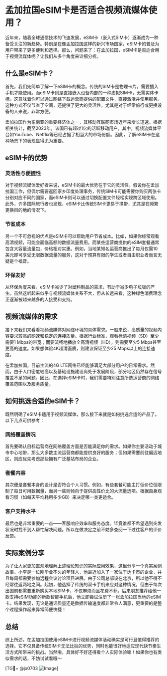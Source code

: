 # 孟加拉国eSIM卡是否适合视频流媒体使用？

近年来，随着全球通信技术的飞速发展，eSIM卡（嵌入式SIM卡）逐渐成为一种备受关注的新趋势。特别是在像孟加拉国这样的新兴市场国家，eSIM卡的普及为用户带来了更多便利和选择。那么，问题来了：在孟加拉国，eSIM卡是否适合用于视频流媒体呢？让我们从多个角度来详细分析。

## 什么是eSIM卡？

首先，我们先简单了解一下eSIM卡的概念。传统的SIM卡是物理卡片，需要插入手机才能使用。而eSIM卡则是直接嵌入设备内部的一种虚拟SIM卡，无需实体卡槽。这意味着你可以通过网络下载运营商提供的配置文件，直接激活并使用服务。这种方式不仅节省了空间，还提供了更大的灵活性，尤其是对于经常旅行或更换设备的人来说，非常方便。

孟加拉国作为东南亚的重要经济体之一，其移动互联网市场近年来增长迅速。根据相关统计，截至2023年，该国已有超过1亿的活跃移动用户。其中，视频流媒体平台如YouTube、Netflix等已经占据了相当大的市场份额。因此，了解eSIM卡在这种场景下的表现显得尤为重要。

## eSIM卡的优势

### 灵活性与便捷性
对于视频流媒体爱好者来说，eSIM卡的最大优势在于它的灵活性。假设你在孟加拉国工作，但偶尔需要返回家乡印度处理事务，传统SIM卡可能需要你购买两张卡分别对应不同的国家，而eSIM卡则可以通过切换配置文件轻松实现跨区域使用。此外，许多国际旅行者也发现，eSIM卡比传统SIM卡更易于携带，尤其是在频繁更换目的地的情况下。

### 节省成本
另一个不可忽视的优点是eSIM卡可以帮助用户节省成本。比如，如果你经常观看高清视频，可能会面临高额的数据流量费用。而某些运营商提供的eSIM套餐通常包含大容量流量包，价格相对实惠。例如，当地某知名运营商推出了每月仅需10美元即可享受无限数据流量的服务，这对于预算有限的学生或者自由职业者而言无疑是个福音。

### 环保友好
从环保角度来看，eSIM卡减少了对塑料制品的需求，有助于减少电子垃圾的产生。虽然这听起来似乎与视频流媒体关系不大，但从长远来看，这种绿色消费理念正逐渐被越来越多的人接受和支持。

## 视频流媒体的需求

接下来我们来看看视频流媒体对网络环境的具体需求。一般来说，高质量的视频内容要求较高的网速和稳定的连接质量。根据行业标准，观看标清视频（SD）至少需要1 Mbps的带宽；而要流畅地播放全高清视频（HD），则需要至少5 Mbps甚至更高的速度。如果想体验4K超清画质，则建议保证至少25 Mbps以上的连接速度。

在孟加拉国，目前主流的4G LTE网络已经能够满足大部分用户的日常需求。然而，由于人口密度较高以及基础设施建设尚处于发展阶段，部分地区仍然存在信号覆盖不足的问题。因此，在选择eSIM卡时，我们需要特别注意所选运营商的网络覆盖范围以及服务质量。

## 如何挑选合适的eSIM卡？

既然明确了eSIM卡适用于视频流媒体，那么接下来就是如何挑选合适的产品了。以下几点可供参考：

### 网络覆盖情况
首先要确认目标运营商在网络覆盖方面是否能满足你的需求。如果你主要活动于城市中心地带，那么大多数主流运营商都能提供良好的服务；但如果需要前往偏远地区，则应优先考虑那些拥有广泛基站布局的企业。

### 套餐内容
其次便是套餐本身的设计是否符合个人习惯。例如，有些套餐可能主打低价位但限制了每日可用数据量，而另一些则倾向于提供高性价比的大流量选项。根据自身观看习惯（如每天平均耗用多少GB）来决定哪一类更适合。

### 客户支持水平
最后也是非常重要的一点——客服响应效率和服务态度。毕竟谁都不希望遇到突发状况时找不到人帮忙解决问题。所以在做决定之前不妨多查阅一下过往客户的评价反馈。

## 实际案例分享

为了让大家更加直观地理解上述理论知识的实际应用效果，这里分享一个真实案例故事。小李是一位刚毕业不久的年轻人，他最近加入了一家位于达卡市的企业，并且每周都需要参加远程会议讨论项目进展。由于公司总部设在北京，所以他不得不经常往返两地之间。起初，他选择了传统的双卡手机来应对这种情况，但由于每次出国前都需要重新购买本地SIM卡，不仅麻烦而且花费不菲。后来朋友推荐给他一款支持eSIM功能的新款智能手机后，他立即尝试注册了一张孟加拉国当地的eSIM卡。结果发现，无论是通话质量还是数据传输速度都非常令人满意，更重要的是整个过程操作起来异常简便快捷！

## 总结

综上所述，在孟加拉国使用eSIM卡进行视频流媒体活动确实是可行且值得推荐的选择。它不仅具备传统SIM卡无法比拟的优势，同时也能很好地适应现代快节奏生活方式所带来的挑战。当然啦，具体好不好还得看个人实际体验嘛！如果你也有类似需求的话，不妨试试看哦～

[TG💪+ @jx0703 ![Image](https://github.com/user-attachments/assets/dbca1d08-cadb-493c-b0ec-ad6f7a83f270)]